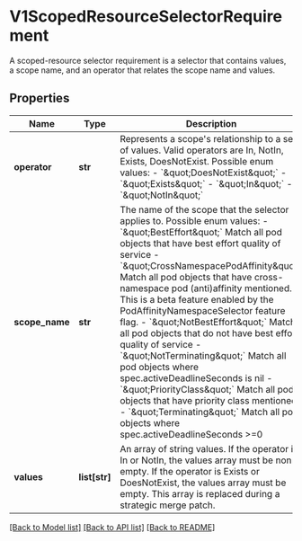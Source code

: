 # V1ScopedResourceSelectorRequirement

A scoped-resource selector requirement is a selector that contains values, a scope name, and an operator that relates the scope name and values.
## Properties
Name | Type | Description | Notes
------------ | ------------- | ------------- | -------------
**operator** | **str** | Represents a scope&#39;s relationship to a set of values. Valid operators are In, NotIn, Exists, DoesNotExist.  Possible enum values:  - &#x60;\&quot;DoesNotExist\&quot;&#x60;  - &#x60;\&quot;Exists\&quot;&#x60;  - &#x60;\&quot;In\&quot;&#x60;  - &#x60;\&quot;NotIn\&quot;&#x60; | 
**scope_name** | **str** | The name of the scope that the selector applies to.  Possible enum values:  - &#x60;\&quot;BestEffort\&quot;&#x60; Match all pod objects that have best effort quality of service  - &#x60;\&quot;CrossNamespacePodAffinity\&quot;&#x60; Match all pod objects that have cross-namespace pod (anti)affinity mentioned. This is a beta feature enabled by the PodAffinityNamespaceSelector feature flag.  - &#x60;\&quot;NotBestEffort\&quot;&#x60; Match all pod objects that do not have best effort quality of service  - &#x60;\&quot;NotTerminating\&quot;&#x60; Match all pod objects where spec.activeDeadlineSeconds is nil  - &#x60;\&quot;PriorityClass\&quot;&#x60; Match all pod objects that have priority class mentioned  - &#x60;\&quot;Terminating\&quot;&#x60; Match all pod objects where spec.activeDeadlineSeconds &gt;&#x3D;0 | 
**values** | **list[str]** | An array of string values. If the operator is In or NotIn, the values array must be non-empty. If the operator is Exists or DoesNotExist, the values array must be empty. This array is replaced during a strategic merge patch. | [optional] 

[[Back to Model list]](../README.md#documentation-for-models) [[Back to API list]](../README.md#documentation-for-api-endpoints) [[Back to README]](../README.md)


